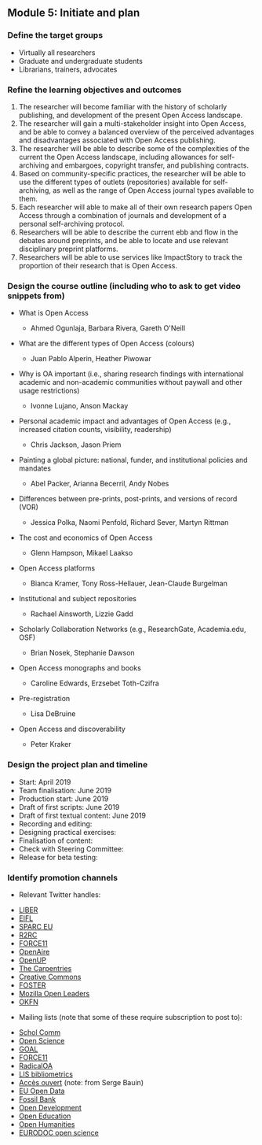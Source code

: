 ## Module 5: Initiate and plan

### Define the target groups
   
   - Virtually all researchers
   - Graduate and undergraduate students
   - Librarians, trainers, advocates

### Refine the learning objectives and outcomes
   
1. The researcher will become familiar with the history of scholarly publishing, and development of the present Open Access landscape.
1. The researcher will gain a multi-stakeholder insight into Open Access, and be able to convey a balanced overview of the perceived advantages and disadvantages associated with Open Access publishing.
1. The researcher will be able to describe some of the complexities of the current the Open Access landscape, including allowances for self-archiving and embargoes, copyright transfer, and publishing contracts.
1. Based on community-specific practices, the researcher will be able to use the different types of outlets (repositories) available for self-archiving, as well as the range of Open Access journal types available to them.
1. Each researcher will able to make all of their own research papers Open Access through a combination of journals and development of a personal self-archiving protocol.
1. Researchers will be able to describe the current ebb and flow in the debates around preprints, and be able to locate and use relevant disciplinary preprint platforms.
1. Researchers will be able to use services like ImpactStory to track the proportion of their research that is Open Access.

   
### Design the course outline (including who to ask to get video snippets from)

* What is Open Access
  - Ahmed Ogunlaja, Barbara Rivera, Gareth O'Neill

* What are the different types of Open Access (colours)
  - Juan Pablo Alperin, Heather Piwowar

* Why is OA important (i.e., sharing research findings with international academic and non-academic communities without paywall and other usage restrictions)
  - Ivonne Lujano, Anson Mackay

* Personal academic impact and advantages of Open Access (e.g., increased citation counts, visibility, readership)
  - Chris Jackson, Jason Priem

* Painting a global picture: national, funder, and institutional policies and mandates
  - Abel Packer, Arianna Becerril, Andy Nobes

* Differences between pre-prints, post-prints, and versions of record (VOR)
  - Jessica Polka, Naomi Penfold, Richard Sever, Martyn Rittman

* The cost and economics of Open Access
  - Glenn Hampson, Mikael Laakso

* Open Access platforms
  - Bianca Kramer, Tony Ross-Hellauer, Jean-Claude Burgelman

* Institutional and subject repositories
  - Rachael Ainsworth, Lizzie Gadd

* Scholarly Collaboration Networks (e.g., ResearchGate, Academia.edu, OSF)
  - Brian Nosek, Stephanie Dawson

* Open Access monographs and books
  - Caroline Edwards, Erzsebet Toth-Czifra

* Pre-registration
  - Lisa DeBruine
  
* Open Access and discoverability
  - Peter Kraker

### Design the project plan and timeline

  - Start: April 2019
  - Team finalisation: June 2019
  - Production start: June 2019
  - Draft of first scripts: June 2019
  - Draft of first textual content: June 2019
  - Recording and editing: 
  - Designing practical exercises:
  - Finalisation of content:
  - Check with Steering Committee:
  - Release for beta testing:
   
   
### Identify promotion channels

 - Relevant Twitter handles:
 
* [LIBER](https://twitter.com/LIBEReurope)
* [EIFL](https://twitter.com/EIFLnet)
* [SPARC EU](https://twitter.com/sparc_eu)
* [R2RC](https://twitter.com/R2RC)
* [FORCE11](https://twitter.com/force11rescomm)
* [OpenAire](https://twitter.com/OpenAIRE_eu)
* [OpenUP](https://twitter.com/projectopenup)
* [The Carpentries](https://twitter.com/thecarpentries)
* [Creative Commons](https://twitter.com/creativecommons)
* [FOSTER](https://twitter.com/fosterscience)
* [Mozilla Open Leaders](https://twitter.com/mozopenleaders)
* [OKFN](https://twitter.com/OKFN)

 - Mailing lists (note that some of these require subscription to post to):
 
* [Schol Comm](mailto:scholcomm@lists.ala.org)
* [Open Science](mailto:open-science@lists.okfn.org)
* [GOAL](mailto:goal@eprints.org)
* [FORCE11](mailto:f11discussion@force11.org)
* [RadicalOA](mailto:RADICALOPENACCESS@JISCMAIL.AC.UK)
* [LIS bibliometrics](mailto:LIS-BIBLIOMETRICS@JISCMAIL.AC.UK)
* [Accès ouvert](mailto:accesouvert@groupes.renater.fr) (note: from Serge Bauin)
* [EU Open Data](mailto:euopendata@lists.okfn.org)
* [Fossil Bank](mailto:fossil-bank@lists.okfn.org)
* [Open Development](mailto:open-development@lists.okfn.org)
* [Open Education](mailto:open-education@lists.okfn.org)
* [Open Humanities](mailto:open-humanities@lists.okfn.org)
* [EURODOC open science](mailto:open-science@eurodoc.net)

